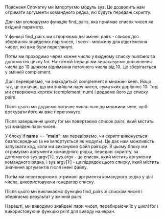 Поясненя 
Спочатку ми імпортуємо модуль sys. Це дозволить нам отримати аргументи командного рядка, які будуть передані скрипту.

Далі ми оголошуємо функцію find_pairs, яка приймає список чисел як вхідний параметр.

У функції find_pairs ми створюємо дві змінні: pairs - список для зберігання знайдених пар чисел, і seen - множину для відстеження чисел, які вже були переглянуті.

Потім ми проходимо через кожне число у вхідному списку numbers за допомогою циклу for. На кожній ітерації ми вираховуємо доповнення числа до 10 шляхом віднімання поточного числа від 10. Це зберігається у змінній complement.

Далі перевіряємо, чи знаходиться complement в множині seen. Якщо так, це означає, що ми знайшли пару чисел, сума яких дорівнює 10. Тоді ми створюємо кортеж (complement, num) і додаємо його до списку pairs.

Після цього ми додаємо поточне число num до множини seen, щоб врахувати його як вже переглянуте.

Після завершення циклу for ми повертаємо список pairs, який містить усі знайдені пари чисел.

У блоку if __name__ == "__main__": ми перевіряємо, чи скрипт виконується безпосередньо (а не імпортується як модуль). Це дає нам можливість запускати код, коли ми виконуємо файл pairs.py.
В цьому блоку ми отримуємо аргументи командного рядка, передані скрипту, за допомогою sys.argv[1:]. sys.argv - це список, який містить аргументи командного рядка, і sys.argv[1:] - це підрядок цього списку, який містить значення аргументів після імені файлу.

Потім ми перетворюємо отримані аргументи командного рядка у цілі числа, використовуючи генератор списку.

Після цього ми викликаємо функцію find_pairs зі списком чисел і зберігаємо результат у змінній pairs.

Нарешті, ми виводимо знайдені пари чисел, перебираючи їх у циклі for і використовуючи функцію print для виводу на екран.
